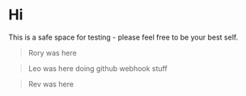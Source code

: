 # Hi

This is a safe space for testing - please feel free to be your best self.

> Rory was here

> Leo was here doing github webhook stuff

> Rev was here
